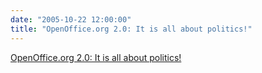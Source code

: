 ```yaml
---
date: "2005-10-22 12:00:00"
title: "OpenOffice.org 2.0: It is all about politics!"
---
```


[OpenOffice.org 2.0: It is all about politics!](/lemire/blog/2005/10-22-openofficeorg-20-it-is-all-about-politics)

